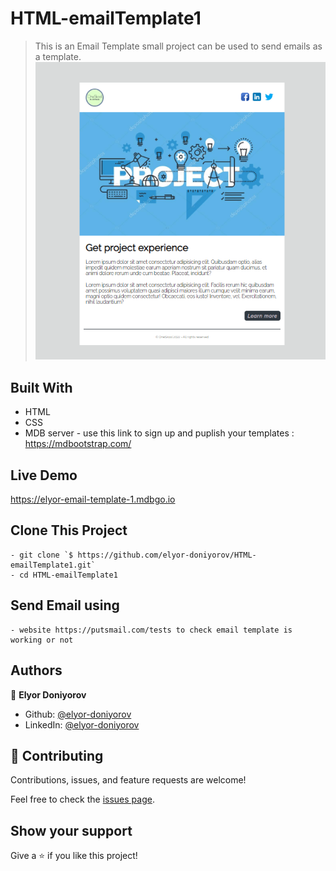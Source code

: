 # HTML-emailTemplate1

> This is an Email Template small project can be used to send emails as a template. 
![screenshot](img/Screenshot.png)



## Built With

- HTML
- CSS
- MDB server - use this link to sign up and puplish your templates : https://mdbootstrap.com/

## Live Demo

https://elyor-email-template-1.mdbgo.io


## Clone This Project
```
- git clone `$ https://github.com/elyor-doniyorov/HTML-emailTemplate1.git`
- cd HTML-emailTemplate1
```

## Send Email using
```
- website https://putsmail.com/tests to check email template is working or not
```

## Authors

👤 **Elyor Doniyorov**

- Github: [@elyor-doniyorov](https://github.com/elyor-doniyorov)
- LinkedIn: [@elyor-doniyorov](www.linkedin.com/in/elyor-doniyorov)


## 🤝 Contributing

Contributions, issues, and feature requests are welcome!

Feel free to check the [issues page](https://github.com/elyor-doniyorov/HTML-emailTemplate1/issues/2).

## Show your support

Give a ⭐️ if you like this project!
